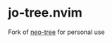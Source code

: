 # jo-tree.nvim
Fork of [neo-tree](https://github.com/nvim-neo-tree/neo-tree.nvim/) for personal use
